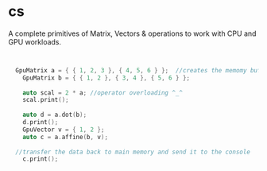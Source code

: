# cs

A complete primitives of Matrix, Vectors & operations to work with CPU and GPU workloads.


```C++


  GpuMatrix a = { { 1, 2, 3 }, { 4, 5, 6 } };  //creates the memomy buffer on GPU and transfer the data.
	GpuMatrix b = { { 1, 2 }, { 3, 4 }, { 5, 6 } };
	
	auto scal = 2 * a; //operator overloading ^_^
	scal.print();
	
	auto d = a.dot(b);
	d.print();
	GpuVector v = { 1, 2 };
	auto c = a.affine(b, v);
	
  //transfer the data back to main memory and send it to the console
	c.print(); 
```
